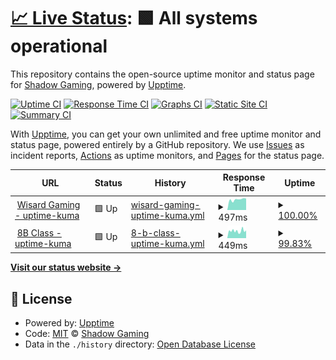 # [📈 Live Status](https://ShadowGaming100.github.io/Uptime): <!--live status--> **🟩 All systems operational**

This repository contains the open-source uptime monitor and status page for [Shadow Gaming](https://ShadowGaming100.github.io/Uptime), powered by [Upptime](https://github.com/upptime/upptime).

[![Uptime CI](https://github.com/ShadowGaming100/Uptime/workflows/Uptime%20CI/badge.svg)](https://github.com/ShadowGaming100/Uptime/actions?query=workflow%3A%22Uptime+CI%22)
[![Response Time CI](https://github.com/ShadowGaming100/Uptime/workflows/Response%20Time%20CI/badge.svg)](https://github.com/ShadowGaming100/Uptime/actions?query=workflow%3A%22Response+Time+CI%22)
[![Graphs CI](https://github.com/ShadowGaming100/Uptime/workflows/Graphs%20CI/badge.svg)](https://github.com/ShadowGaming100/Uptime/actions?query=workflow%3A%22Graphs+CI%22)
[![Static Site CI](https://github.com/ShadowGaming100/Uptime/workflows/Static%20Site%20CI/badge.svg)](https://github.com/ShadowGaming100/Uptime/actions?query=workflow%3A%22Static+Site+CI%22)
[![Summary CI](https://github.com/ShadowGaming100/Uptime/workflows/Summary%20CI/badge.svg)](https://github.com/ShadowGaming100/Uptime/actions?query=workflow%3A%22Summary+CI%22)

With [Upptime](https://upptime.js.org), you can get your own unlimited and free uptime monitor and status page, powered entirely by a GitHub repository. We use [Issues](https://github.com/ShadowGaming100/Uptime/issues) as incident reports, [Actions](https://github.com/ShadowGaming100/Uptime/actions) as uptime monitors, and [Pages](https://ShadowGaming100.github.io/Uptime) for the status page.

<!--start: status pages-->
<!-- This summary is generated by Upptime (https://github.com/upptime/upptime) -->
<!-- Do not edit this manually, your changes will be overwritten -->
<!-- prettier-ignore -->
| URL | Status | History | Response Time | Uptime |
| --- | ------ | ------- | ------------- | ------ |
| <img alt="" src="https://icons.duckduckgo.com/ip3/uptime-kuma--8b-class1.repl.co.ico" height="13"> [Wisard Gaming - uptime-kuma](https://uptime-kuma--8b-class1.repl.co) | 🟩 Up | [wisard-gaming-uptime-kuma.yml](https://github.com/ShadowGaming100/Uptime/commits/HEAD/history/wisard-gaming-uptime-kuma.yml) | <details><summary><img alt="Response time graph" src="./graphs/wisard-gaming-uptime-kuma/response-time-week.png" height="20"> 497ms</summary><br><a href="https://ShadowGaming100.github.io/Uptime/history/wisard-gaming-uptime-kuma"><img alt="Response time 846" src="https://img.shields.io/endpoint?url=https%3A%2F%2Fraw.githubusercontent.com%2FShadowGaming100%2FUptime%2FHEAD%2Fapi%2Fwisard-gaming-uptime-kuma%2Fresponse-time.json"></a><br><a href="https://ShadowGaming100.github.io/Uptime/history/wisard-gaming-uptime-kuma"><img alt="24-hour response time 545" src="https://img.shields.io/endpoint?url=https%3A%2F%2Fraw.githubusercontent.com%2FShadowGaming100%2FUptime%2FHEAD%2Fapi%2Fwisard-gaming-uptime-kuma%2Fresponse-time-day.json"></a><br><a href="https://ShadowGaming100.github.io/Uptime/history/wisard-gaming-uptime-kuma"><img alt="7-day response time 497" src="https://img.shields.io/endpoint?url=https%3A%2F%2Fraw.githubusercontent.com%2FShadowGaming100%2FUptime%2FHEAD%2Fapi%2Fwisard-gaming-uptime-kuma%2Fresponse-time-week.json"></a><br><a href="https://ShadowGaming100.github.io/Uptime/history/wisard-gaming-uptime-kuma"><img alt="30-day response time 846" src="https://img.shields.io/endpoint?url=https%3A%2F%2Fraw.githubusercontent.com%2FShadowGaming100%2FUptime%2FHEAD%2Fapi%2Fwisard-gaming-uptime-kuma%2Fresponse-time-month.json"></a><br><a href="https://ShadowGaming100.github.io/Uptime/history/wisard-gaming-uptime-kuma"><img alt="1-year response time 846" src="https://img.shields.io/endpoint?url=https%3A%2F%2Fraw.githubusercontent.com%2FShadowGaming100%2FUptime%2FHEAD%2Fapi%2Fwisard-gaming-uptime-kuma%2Fresponse-time-year.json"></a></details> | <details><summary><a href="https://ShadowGaming100.github.io/Uptime/history/wisard-gaming-uptime-kuma">100.00%</a></summary><a href="https://ShadowGaming100.github.io/Uptime/history/wisard-gaming-uptime-kuma"><img alt="All-time uptime 99.71%" src="https://img.shields.io/endpoint?url=https%3A%2F%2Fraw.githubusercontent.com%2FShadowGaming100%2FUptime%2FHEAD%2Fapi%2Fwisard-gaming-uptime-kuma%2Fuptime.json"></a><br><a href="https://ShadowGaming100.github.io/Uptime/history/wisard-gaming-uptime-kuma"><img alt="24-hour uptime 100.00%" src="https://img.shields.io/endpoint?url=https%3A%2F%2Fraw.githubusercontent.com%2FShadowGaming100%2FUptime%2FHEAD%2Fapi%2Fwisard-gaming-uptime-kuma%2Fuptime-day.json"></a><br><a href="https://ShadowGaming100.github.io/Uptime/history/wisard-gaming-uptime-kuma"><img alt="7-day uptime 100.00%" src="https://img.shields.io/endpoint?url=https%3A%2F%2Fraw.githubusercontent.com%2FShadowGaming100%2FUptime%2FHEAD%2Fapi%2Fwisard-gaming-uptime-kuma%2Fuptime-week.json"></a><br><a href="https://ShadowGaming100.github.io/Uptime/history/wisard-gaming-uptime-kuma"><img alt="30-day uptime 99.71%" src="https://img.shields.io/endpoint?url=https%3A%2F%2Fraw.githubusercontent.com%2FShadowGaming100%2FUptime%2FHEAD%2Fapi%2Fwisard-gaming-uptime-kuma%2Fuptime-month.json"></a><br><a href="https://ShadowGaming100.github.io/Uptime/history/wisard-gaming-uptime-kuma"><img alt="1-year uptime 99.71%" src="https://img.shields.io/endpoint?url=https%3A%2F%2Fraw.githubusercontent.com%2FShadowGaming100%2FUptime%2FHEAD%2Fapi%2Fwisard-gaming-uptime-kuma%2Fuptime-year.json"></a></details>
| <img alt="" src="https://icons.duckduckgo.com/ip3/uptime-testing--wisard-1000.repl.co.ico" height="13"> [8B Class - uptime-kuma](https://uptime-testing--wisard-1000.repl.co) | 🟩 Up | [8-b-class-uptime-kuma.yml](https://github.com/ShadowGaming100/Uptime/commits/HEAD/history/8-b-class-uptime-kuma.yml) | <details><summary><img alt="Response time graph" src="./graphs/8-b-class-uptime-kuma/response-time-week.png" height="20"> 449ms</summary><br><a href="https://ShadowGaming100.github.io/Uptime/history/8-b-class-uptime-kuma"><img alt="Response time 950" src="https://img.shields.io/endpoint?url=https%3A%2F%2Fraw.githubusercontent.com%2FShadowGaming100%2FUptime%2FHEAD%2Fapi%2F8-b-class-uptime-kuma%2Fresponse-time.json"></a><br><a href="https://ShadowGaming100.github.io/Uptime/history/8-b-class-uptime-kuma"><img alt="24-hour response time 437" src="https://img.shields.io/endpoint?url=https%3A%2F%2Fraw.githubusercontent.com%2FShadowGaming100%2FUptime%2FHEAD%2Fapi%2F8-b-class-uptime-kuma%2Fresponse-time-day.json"></a><br><a href="https://ShadowGaming100.github.io/Uptime/history/8-b-class-uptime-kuma"><img alt="7-day response time 449" src="https://img.shields.io/endpoint?url=https%3A%2F%2Fraw.githubusercontent.com%2FShadowGaming100%2FUptime%2FHEAD%2Fapi%2F8-b-class-uptime-kuma%2Fresponse-time-week.json"></a><br><a href="https://ShadowGaming100.github.io/Uptime/history/8-b-class-uptime-kuma"><img alt="30-day response time 950" src="https://img.shields.io/endpoint?url=https%3A%2F%2Fraw.githubusercontent.com%2FShadowGaming100%2FUptime%2FHEAD%2Fapi%2F8-b-class-uptime-kuma%2Fresponse-time-month.json"></a><br><a href="https://ShadowGaming100.github.io/Uptime/history/8-b-class-uptime-kuma"><img alt="1-year response time 950" src="https://img.shields.io/endpoint?url=https%3A%2F%2Fraw.githubusercontent.com%2FShadowGaming100%2FUptime%2FHEAD%2Fapi%2F8-b-class-uptime-kuma%2Fresponse-time-year.json"></a></details> | <details><summary><a href="https://ShadowGaming100.github.io/Uptime/history/8-b-class-uptime-kuma">99.83%</a></summary><a href="https://ShadowGaming100.github.io/Uptime/history/8-b-class-uptime-kuma"><img alt="All-time uptime 99.91%" src="https://img.shields.io/endpoint?url=https%3A%2F%2Fraw.githubusercontent.com%2FShadowGaming100%2FUptime%2FHEAD%2Fapi%2F8-b-class-uptime-kuma%2Fuptime.json"></a><br><a href="https://ShadowGaming100.github.io/Uptime/history/8-b-class-uptime-kuma"><img alt="24-hour uptime 100.00%" src="https://img.shields.io/endpoint?url=https%3A%2F%2Fraw.githubusercontent.com%2FShadowGaming100%2FUptime%2FHEAD%2Fapi%2F8-b-class-uptime-kuma%2Fuptime-day.json"></a><br><a href="https://ShadowGaming100.github.io/Uptime/history/8-b-class-uptime-kuma"><img alt="7-day uptime 99.83%" src="https://img.shields.io/endpoint?url=https%3A%2F%2Fraw.githubusercontent.com%2FShadowGaming100%2FUptime%2FHEAD%2Fapi%2F8-b-class-uptime-kuma%2Fuptime-week.json"></a><br><a href="https://ShadowGaming100.github.io/Uptime/history/8-b-class-uptime-kuma"><img alt="30-day uptime 99.91%" src="https://img.shields.io/endpoint?url=https%3A%2F%2Fraw.githubusercontent.com%2FShadowGaming100%2FUptime%2FHEAD%2Fapi%2F8-b-class-uptime-kuma%2Fuptime-month.json"></a><br><a href="https://ShadowGaming100.github.io/Uptime/history/8-b-class-uptime-kuma"><img alt="1-year uptime 99.91%" src="https://img.shields.io/endpoint?url=https%3A%2F%2Fraw.githubusercontent.com%2FShadowGaming100%2FUptime%2FHEAD%2Fapi%2F8-b-class-uptime-kuma%2Fuptime-year.json"></a></details>

<!--end: status pages-->

[**Visit our status website →**](https://ShadowGaming100.github.io/Uptime)

## 📄 License

- Powered by: [Upptime](https://github.com/upptime/upptime)
- Code: [MIT](./LICENSE) © [Shadow Gaming](https://ShadowGaming100.github.io/Uptime)
- Data in the `./history` directory: [Open Database License](https://opendatacommons.org/licenses/odbl/1-0/)
